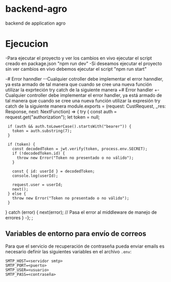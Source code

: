 # backend-agro
 backend de application agro
 
 # Ejecucion
 -Para ejecutar el proyecto y ver los cambios en vivo ejecutar el script creado en package.json "npm run dev"
 -Si deseamos ejecutar el proyecto sin ver cambios en vivo debemos ejecutar el script "npm run start"
 
 
-# Error hanndler
--Cualquier cotroller debe implementar el error hanndler, ya esta armado de tal manera que cuando se cree una nueva función utilizar la exprteción try catch de la siguiente manera
+# Error handler
+-Cualquier controller debe implementar el error handler, ya está armado de tal manera que cuando se cree una nueva función utilizar la expresión try catch de la siguiente manera
 module.exports = (request: CustRequest, _res: Response, next: NextFunction) => {
   try {
     const auth = request.get("authorization");
     let token = null;
 
     if (auth && auth.toLowerCase().startsWith("bearer")) {
       token = auth.substring(7);
     }
 
     if (token) {
       const decodedToken = jwt.verify(token, process.env.SECRET);
       if (!decodedToken.id) {
         throw new Error("Token no presentado o no válido");
       }
 
       const { id: userId } = decodedToken;
       console.log(userId);
 
       request.user = userId;
       next();
     } else {
       throw new Error("Token no presentado o no válido");
     }
   } catch (error) {
     next(error); // Pasa el error al middleware de manejo de errores
   }
-};
;

## Variables de entorno para envío de correos

Para que el servicio de recuperación de contraseña pueda enviar emails es necesario definir las siguientes variables en el archivo `.env`:

```
SMTP_HOST=<servidor smtp>
SMTP_PORT=<puerto>
SMTP_USER=<usuario>
SMTP_PASS=<contraseña>
```
